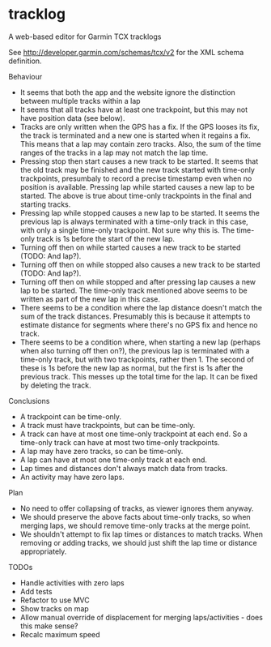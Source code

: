 tracklog
========

A web-based editor for Garmin TCX tracklogs

See http://developer.garmin.com/schemas/tcx/v2 for the XML schema definition.

Behaviour

- It seems that both the app and the website ignore the distinction
  between multiple tracks within a lap
- It seems that all tracks have at least one trackpoint, but this may
  not have position data (see below).
- Tracks are only written when the GPS has a fix. If the GPS looses
  its fix, the track is terminated and a new one is started when it
  regains a fix. This means that a lap may contain zero tracks. Also,
  the sum of the time ranges of the tracks in a lap may not match the
  lap time.
- Pressing stop then start causes a new track to be started. It seems
  that the old track may be finished and the new track started with
  time-only trackpoints, presumbaly to record a precise timestamp even
  when no position is available.
  Pressing lap while started causes a new lap to be started. The above
  is true about time-only trackpoints in the final and starting tracks.
- Pressing lap while stopped causes a new lap to be started. It seems
  the previous lap is always terminated with a time-only track in this
  case, with only a single time-only trackpoint. Not sure why this is.
  The time-only track is 1s before the start of the new lap.
- Turning off then on while started causes a new track to be started
  (TODO: And lap?).
- Turning off then on while stopped also causes a new track to be
  started (TODO: And lap?).
- Turning off then on while stopped and after pressing lap causes a new
  lap to be started. The time-only track mentioned above seems to be
  written as part of the new lap in this case.
- There seems to be a condition where the lap distance doesn't match
  the sum of the track distances. Presumably this is because it
  attempts to estimate distance for segments where there's no GPS fix
  and hence no track. 
- There seems to be a condition where, when starting a new lap (perhaps
  when also turning off then on?), the previous lap is terminated with
  a time-only track, but with two trackpoints, rather then 1. The
  second of these is 1s before the new lap as normal, but the first is
  1s after the previous track. This messes up the total time for the
  lap. It can be fixed by deleting the track.

Conclusions

- A trackpoint can be time-only.
- A track must have trackpoints, but can be time-only.
- A track can have at most one time-only trackpoint at each end. So a
  time-only track can have at most two time-only trackpoints.
- A lap may have zero tracks, so can be time-only.
- A lap can have at most one time-only track at each end.
- Lap times and distances don't always match data from tracks.
- An activity may have zero laps.

Plan

- No need to offer collapsing of tracks, as viewer ignores them anyway.
- We should preserve the above facts about time-only tracks, so when
  merging laps, we should remove time-only tracks at the merge point.
- We shouldn't attempt to fix lap times or distances to match tracks.
  When removing or adding tracks, we should just shift the lap time or
  distance appropriately.

TODOs

- Handle activities with zero laps
- Add tests
- Refactor to use MVC
- Show tracks on map
- Allow manual override of displacement for merging laps/activities - does this make sense?
- Recalc maximum speed

